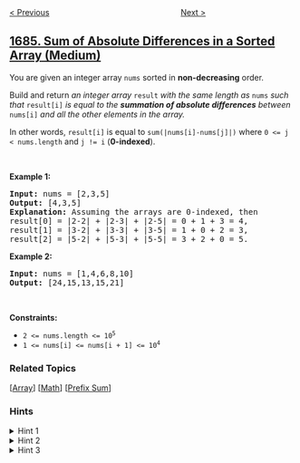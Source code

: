 <!--|This file generated by command(leetcode description); DO NOT EDIT.    |-->
<!--+----------------------------------------------------------------------+-->
<!--|@author    awesee <openset.wang@gmail.com>                           |-->
<!--|@link      https://github.com/awesee                                 |-->
<!--|@home      https://github.com/awesee/leetcode                        |-->
<!--+----------------------------------------------------------------------+-->

[< Previous](../count-the-number-of-consistent-strings "Count the Number of Consistent Strings")
　　　　　　　　　　　　　　　　
[Next >](../stone-game-vi "Stone Game VI")

## [1685. Sum of Absolute Differences in a Sorted Array (Medium)](https://leetcode.com/problems/sum-of-absolute-differences-in-a-sorted-array "有序数组中差绝对值之和")

<p>You are given an integer array <code>nums</code> sorted in <strong>non-decreasing</strong> order.</p>

<p>Build and return <em>an integer array </em><code>result</code><em> with the same length as </em><code>nums</code><em> such that </em><code>result[i]</code><em> is equal to the <strong>summation of absolute differences</strong> between </em><code>nums[i]</code><em> and all the other elements in the array.</em></p>

<p>In other words, <code>result[i]</code> is equal to <code>sum(|nums[i]-nums[j]|)</code> where <code>0 &lt;= j &lt; nums.length</code> and <code>j != i</code> (<strong>0-indexed</strong>).</p>

<p>&nbsp;</p>
<p><strong>Example 1:</strong></p>

<pre>
<strong>Input:</strong> nums = [2,3,5]
<strong>Output:</strong> [4,3,5]
<strong>Explanation:</strong> Assuming the arrays are 0-indexed, then
result[0] = |2-2| + |2-3| + |2-5| = 0 + 1 + 3 = 4,
result[1] = |3-2| + |3-3| + |3-5| = 1 + 0 + 2 = 3,
result[2] = |5-2| + |5-3| + |5-5| = 3 + 2 + 0 = 5.
</pre>

<p><strong>Example 2:</strong></p>

<pre>
<strong>Input:</strong> nums = [1,4,6,8,10]
<strong>Output:</strong> [24,15,13,15,21]
</pre>

<p>&nbsp;</p>
<p><strong>Constraints:</strong></p>

<ul>
	<li><code>2 &lt;= nums.length &lt;= 10<sup>5</sup></code></li>
	<li><code>1 &lt;= nums[i] &lt;= nums[i + 1] &lt;= 10<sup>4</sup></code></li>
</ul>

### Related Topics
  [[Array](../../tag/array/README.md)]
  [[Math](../../tag/math/README.md)]
  [[Prefix Sum](../../tag/prefix-sum/README.md)]

### Hints
<details>
<summary>Hint 1</summary>
Absolute difference is the same as max(a, b) - min(a, b). How can you use this fact with the fact that the array is sorted?
</details>

<details>
<summary>Hint 2</summary>
For nums[i], the answer is (nums[i] - nums[0]) + (nums[i] - nums[1]) + ... + (nums[i] - nums[i-1]) + (nums[i+1] - nums[i]) + (nums[i+2] - nums[i]) + ... + (nums[n-1] - nums[i]).
</details>

<details>
<summary>Hint 3</summary>
It can be simplified to (nums[i] * i - (nums[0] + nums[1] + ... + nums[i-1])) + ((nums[i+1] + nums[i+2] + ... + nums[n-1]) - nums[i] * (n-i-1)). One can build prefix and suffix sums to compute  this quickly.
</details>
